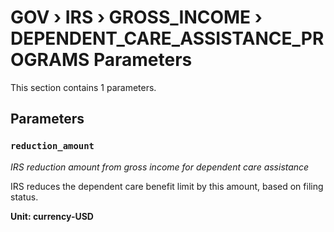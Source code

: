 # GOV › IRS › GROSS_INCOME › DEPENDENT_CARE_ASSISTANCE_PROGRAMS Parameters

This section contains 1 parameters.

## Parameters

### `reduction_amount`
*IRS reduction amount from gross income for dependent care assistance*

IRS reduces the dependent care benefit limit by this amount, based on filing status.

**Unit: currency-USD**

